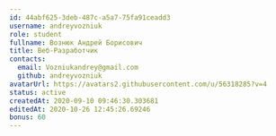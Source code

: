 ```yaml
---
id: 44abf625-3deb-487c-a5a7-75fa91ceadd3	
username: andreyvozniuk	
role: student
fullname: Вознюк Андрей Борисович
title: Веб-Разработчик
contacts:
  email: Vozniukandrey@gmail.com
  github: andreyvozniuk	
avatarUrl: https://avatars2.githubusercontent.com/u/56318285?v=4	
status: active
createdAt: 2020-09-10 09:46:30.303681	
editedAt: 2020-10-26 12:45:26.69246	
bonus: 60
---
```


